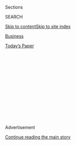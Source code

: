 <div id="app">

<div>

<div>

<div>

<div class="NYTAppHideMasthead css-1q2w90k e1suatyy0">

<div class="section css-ui9rw0 e1suatyy2">

<div class="css-eph4ug er09x8g0">

<div class="css-6n7j50">

</div>

<span class="css-1dv1kvn">Sections</span>

<div class="css-10488qs">

<span class="css-1dv1kvn">SEARCH</span>

</div>

[Skip to content](#site-content)[Skip to site
index](#site-index)

</div>

<div id="masthead-section-label" class="css-1wr3we4 eaxe0e00">

[Business](https://www.nytimes.com/section/business)

</div>

<div class="css-10698na e1huz5gh0">

</div>

</div>

<div id="masthead-bar-one" class="section hasLinks css-15hmgas e1csuq9d3">

<div class="css-uqyvli e1csuq9d0">

</div>

<div class="css-1uqjmks e1csuq9d1">

</div>

<div class="css-9e9ivx">

[](https://myaccount.nytimes.com/auth/login?response_type=cookie&client_id=vi)

</div>

<div class="css-1bvtpon e1csuq9d2">

[Today’s
Paper](https://www.nytimes.com/section/todayspaper)

</div>

</div>

</div>

</div>

<div data-aria-hidden="false">

<div id="site-content" data-role="main">

<div>

<div class="css-1aor85t" style="opacity:0.000000001;z-index:-1;visibility:hidden">

<div class="css-1hqnpie">

<div class="css-epjblv">

<span class="css-17xtcya">[Business](/section/business)</span><span class="css-x15j1o">|</span><span class="css-fwqvlz">Ford
Move, Cited as Victory by Trump, Has No Effect on U.S.
Jobs</span>

</div>

<div class="css-k008qs">

<div class="css-1iwv8en">

<span class="css-18z7m18"></span>

<div>

</div>

</div>

<span class="css-1n6z4y">https://nyti.ms/2f8uKKX</span>

<div class="css-1705lsu">

<div class="css-4xjgmj">

<div class="css-4skfbu" data-role="toolbar" data-aria-label="Social Media Share buttons, Save button, and Comments Panel with current comment count" data-testid="share-tools">

  - 
  - 
  - 
  - 
    
    <div class="css-6n7j50">
    
    </div>

  - 

</div>

</div>

</div>

</div>

</div>

</div>

<div class="css-13pd83m">

</div>

<div id="top-wrapper" class="css-1sy8kpn">

<div id="top-slug" class="css-l9onyx">

Advertisement

</div>

[Continue reading the main
story](#after-top)

<div class="ad top-wrapper" style="text-align:center;height:100%;display:block;min-height:250px">

<div id="top" class="place-ad" data-position="top" data-size-key="top">

</div>

</div>

<div id="after-top">

</div>

</div>

<div id="sponsor-wrapper" class="css-1hyfx7x">

<div id="sponsor-slug" class="css-19vbshk">

Supported by

</div>

[Continue reading the main
story](#after-sponsor)

<div id="sponsor" class="ad sponsor-wrapper" style="text-align:center;height:100%;display:block">

</div>

<div id="after-sponsor">

</div>

</div>

<div class="css-1vkm6nb ehdk2mb0">

# Ford Move, Cited as Victory by Trump, Has No Effect on U.S. Jobs

</div>

<div class="css-79elbk" data-testid="photoviewer-wrapper">

<div class="css-z3e15g" data-testid="photoviewer-wrapper-hidden">

</div>

<div class="css-1a48zt4 ehw59r15" data-testid="photoviewer-children">

![<span class="css-16f3y1r e13ogyst0" data-aria-hidden="true">A worker
inspecting a Ford Escape frame in April at a Ford plant in Louisville,
Ky. The plant employs about 4,500 hourly
workers.</span><span class="css-cnj6d5 e1z0qqy90" itemprop="copyrightHolder"><span class="css-1ly73wi e1tej78p0">Credit...</span><span><span>Luke
Sharrett/Bloomberg</span></span></span>](https://static01.nyt.com/images/2016/11/19/business/19FORDSUB/19FORDSUB-articleInline.jpg?quality=75&auto=webp&disable=upscale)

</div>

</div>

<div class="css-xt80pu e12qa4dv0">

<div class="css-18e8msd">

<div class="css-vp77d3 epjyd6m0">

<div class="css-1baulvz">

By <span class="css-1baulvz last-byline" itemprop="name">Neal E.
Boudette</span>

</div>

</div>

  - Nov. 18,
    2016

  - 
    
    <div class="css-4xjgmj">
    
    <div class="css-d8bdto" data-role="toolbar" data-aria-label="Social Media Share buttons, Save button, and Comments Panel with current comment count" data-testid="share-tools">
    
      - 
      - 
      - 
      - 
        
        <div class="css-6n7j50">
        
        </div>
    
      - 
    
    </div>
    
    </div>

</div>

</div>

<div class="section meteredContent css-1r7ky0e" name="articleBody" itemprop="articleBody">

<div class="css-1fanzo5 StoryBodyCompanionColumn">

<div class="css-53u6y8">

Judging from a couple of Twitter messages by President-elect Donald J.
Trump, he had scored a hard-won victory for American autoworkers by
persuading Ford Motor to keep a Lincoln plant in Louisville, Ky., rather
than move it to Mexico.

The reality proved less straightforward.

Ford had never said it was moving a plant to Mexico, only that it was
transferring the production of a small Lincoln sport utility vehicle
there so it could fully dedicate a Louisville plant to a larger-selling
model.

That decision has now been reversed — but either way, it will have no
impact on jobs at the factory. The plant is already operating virtually
around the clock at full capacity.

The decision, which Ford Motor said it made before Mr. Trump spoke by
phone on Thursday with William Clay Ford Jr., the company’s executive
chairman, will simply keep the current product mix in place at the
factory.

</div>

</div>

<div class="css-1fanzo5 StoryBodyCompanionColumn">

<div class="css-53u6y8">

The Louisville plant will continue making a far larger number of Ford
Escapes, a small S.U.V. that is a less luxurious vehicle than the
Lincoln model, the MKC.

Ford, which during the election campaign was a frequent target of Mr.
Trump’s criticism for moving jobs to Mexico, was no doubt waving a
political olive branch by deciding to keep Lincoln MKC production in
Kentucky. But the move was largely symbolic.

And that Mr. Trump seemingly overstated its impact — if it proves
emblematic of his future dealings with the industry — could indicate
that his promises to save and restore auto jobs may not require
significant changes on the part of carmakers.

Mr. Trump’s vows to protect manufacturing jobs in the United States
helped him win the support of working-class voters, including many
factory workers in Michigan, Ohio and Kentucky. He sought to underscore
the message in his Twitter dispatches on Thursday night.

“Just got a call from my friend Bill Ford, Chairman of Ford, who advised
me that he will be keeping the Lincoln plant in Kentucky — no Mexico,”
[Mr. Trump
wrote](https://twitter.com/realDonaldTrump/status/799432403727028224) in
a message.

</div>

</div>

<div class="css-1fanzo5 StoryBodyCompanionColumn">

<div class="css-53u6y8">

In a [subsequent post, he
wrote](https://twitter.com/realDonaldTrump/status/799435824622252032):
“I worked hard with Bill Ford to keep the Lincoln plant in Kentucky. I
owed it to the great State of Kentucky for their confidence in me\!”

Both posts overstated certain issues.

The plant is not primarily a Lincoln plant — the MKC represents roughly
10 percent of its total output. The MKC is a more expensive version of
the Ford Escape, which is a much bigger seller than the MKC. Production
of the Escape alone is enough to keep the Louisville plant running at
full capacity.

Moreover, the decision to keep the MKC in Louisville was made before the
two men spoke on Thursday, not as a result of their conversation,
according to Ford.

“We have been reviewing the sourcing of this product, and Bill Ford
spoke to the President-elect yesterday and shared our recent decision to
keep Lincoln MKC in Kentucky,” a Ford spokeswoman, Christin Baker, said
in a statement on Friday. “We are encouraged the economic policies he
will pursue will help improve U.S. competitiveness and make it possible
to keep production of this vehicle here in the U.S.”

Ford’s chief financial officer, Robert L. Shanks, held a conference call
with analysts on Thursday morning in which he expressed hope that Mr.
Trump’s policies would “provide an environment where it makes economic
sense to build back up manufacturing jobs here.”

But how Mr. Trump governs may be “a bit different” from his campaign
speeches, Mr. Shanks said. “So let’s just wait and see.’’

During the campaign, Mr. Trump heavily criticized Ford for deciding to
shuffle its manufacturing operations so that all its small cars are made
in Mexico. At times, he even suggested hitting the company and others
with a 35 percent tariff on vehicles imported from Mexico.

</div>

</div>

<div class="css-1fanzo5 StoryBodyCompanionColumn">

<div class="css-53u6y8">

Ford has countered that moving small-car assembly to Mexican plants
would have no impact on American jobs.

For example, a factory in Wayne, Mich., that now makes the weakly
selling Ford Focus compact will be retooled to make trucks and S.U.V.s,
which are selling briskly. Ford said the higher profit margins on trucks
and S.U.V.s allow it to absorb the higher labor costs of building the
vehicles in the United States.

The Wayne plant is expected to remain fully staffed with 3,700 workers.

In October, speaking to reporters at an auto technology conference, Mr.
Ford voiced frustration with the criticism Mr. Trump was then aiming at
the company.

“Look, we are everything he should be celebrating about this country,”
Mr. Ford said, noting that the company makes more cars and trucks in
United States plants than any of its rivals and that it was investing in
its American operations and adding jobs.

“He knows all that,” Mr. Ford said of Mr. Trump at the time. “I can’t
control what he says.”

This week, Ford’s chief executive, Mark Fields, spoke at the Los Angeles
Auto Show and reiterated the company’s commitment to shift assembly of
small cars like the Focus to Mexico.

The decision on the MKC gave Mr. Ford some good news to pass on to Mr.
Trump.

Ford wanted to move the MKC to another plant to increase production of
the Escape, a change that had been planned for 2018. It could still
increase output of the Escape by cutting back the number of MKCs it
makes in Louisville, or it could move the Lincoln model to another plant
in the United States.

The Louisville plant’s work force would remain unchanged even if the MKC
were moved to a new factory. The factory employs 4,500 hourly workers
and is operating on three shifts, producing vehicles almost around the
clock.

</div>

</div>

<div class="css-1fanzo5 StoryBodyCompanionColumn">

<div class="css-53u6y8">

In the first 10 months of this year, the plant made nearly 300,000 Ford
Escapes and just over 37,000 Lincoln MKCs.

In the auto industry, plants are considered to be operating at 100
percent capacity if they are running two shifts a day. Most typically
produce 200,000 to 250,000 vehicles a year.

</div>

</div>

</div>

<div>

</div>

<div>

</div>

<div>

</div>

<div>

<div id="bottom-wrapper" class="css-1ede5it">

<div id="bottom-slug" class="css-l9onyx">

Advertisement

</div>

[Continue reading the main
story](#after-bottom)

<div id="bottom" class="ad bottom-wrapper" style="text-align:center;height:100%;display:block;min-height:90px">

</div>

<div id="after-bottom">

</div>

</div>

</div>

</div>

</div>

## Site Index

<div>

</div>

## Site Information Navigation

  - [© <span>2020</span> <span>The New York Times
    Company</span>](https://help.nytimes.com/hc/en-us/articles/115014792127-Copyright-notice)

<!-- end list -->

  - [NYTCo](https://www.nytco.com/)
  - [Contact
    Us](https://help.nytimes.com/hc/en-us/articles/115015385887-Contact-Us)
  - [Work with us](https://www.nytco.com/careers/)
  - [Advertise](https://nytmediakit.com/)
  - [T Brand Studio](http://www.tbrandstudio.com/)
  - [Your Ad
    Choices](https://www.nytimes.com/privacy/cookie-policy#how-do-i-manage-trackers)
  - [Privacy](https://www.nytimes.com/privacy)
  - [Terms of
    Service](https://help.nytimes.com/hc/en-us/articles/115014893428-Terms-of-service)
  - [Terms of
    Sale](https://help.nytimes.com/hc/en-us/articles/115014893968-Terms-of-sale)
  - [Site
    Map](https://spiderbites.nytimes.com)
  - [Help](https://help.nytimes.com/hc/en-us)
  - [Subscriptions](https://www.nytimes.com/subscription?campaignId=37WXW)

</div>

</div>

</div>

</div>
